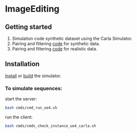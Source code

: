 # ImageEditing

## Getting started
1. Simulation code synthetic dataset using the Carla Simulator.
2. Pairing and filtering [code](https://github.com/msoroco/LangDriveEdit/tree/new_metadata/boreas) for synthetic data. 
3. Pairing and filtering [code](https://github.com/msoroco/LangDriveEdit/blob/new_metadata/carla_pair_new_metadata.py) for realistic data.

## Installation
[Install](https://carla.readthedocs.io/en/latest/start_quickstart/) or [build](https://carla.readthedocs.io/en/latest/build_carla/) the simulator.

### To simulate sequences:
start the server:
```sh
bash cmds/cmd_run_ue4.sh
```
run the client:
```sh
bash cmds/cmds_check_instance_ue4_carla.sh
```

